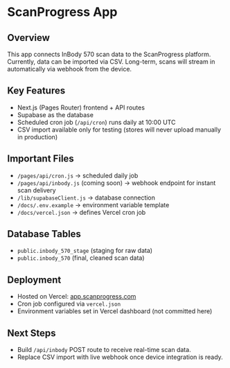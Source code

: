 
# ScanProgress App

## Overview
This app connects InBody 570 scan data to the ScanProgress platform.  
Currently, data can be imported via CSV. Long-term, scans will stream in automatically via webhook from the device.

## Key Features
- Next.js (Pages Router) frontend + API routes
- Supabase as the database
- Scheduled cron job (`/api/cron`) runs daily at 10:00 UTC
- CSV import available only for testing (stores will never upload manually in production)

## Important Files
- `/pages/api/cron.js` → scheduled daily job
- `/pages/api/inbody.js` (coming soon) → webhook endpoint for instant scan delivery
- `/lib/supabaseClient.js` → database connection
- `/docs/.env.example` → environment variable template
- `/docs/vercel.json` → defines Vercel cron job

## Database Tables
- `public.inbody_570_stage` (staging for raw data)
- `public.inbody_570` (final, cleaned scan data)

## Deployment
- Hosted on Vercel: [app.scanprogress.com](https://app.scanprogress.com)
- Cron job configured via `vercel.json`
- Environment variables set in Vercel dashboard (not committed here)

## Next Steps
- Build `/api/inbody` POST route to receive real-time scan data.
- Replace CSV import with live webhook once device integration is ready.
